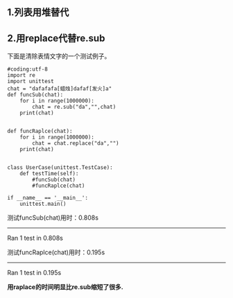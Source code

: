 ## 1.列表用堆替代



## 2.用replace代替re.sub

下面是清除表情文字的一个测试例子。

```
#coding:utf-8
import re
import unittest
chat = "dafafafa[蜡烛]dafaf[发火]a"
def funcSub(chat):
    for i in range(1000000):
        chat = re.sub("da","",chat)
    print(chat)


def funcRaplce(chat):
    for i in range(1000000):
        chat = chat.replace("da","")
    print(chat)


class UserCase(unittest.TestCase):
    def testTime(self):
        #funcSub(chat)
        #funcRaplce(chat)

if __name__ == '__main__':
    unittest.main()
```

测试funcSub(chat)用时：0.808s

----------------------------------------------------------------------
Ran 1 test in 0.808s

测试funcRaplce(chat)用时：0.195s

----------------------------------------------------------------------
Ran 1 test in 0.195s

**用raplace的时间明显比re.sub缩短了很多.**

